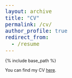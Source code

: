 ```yaml
---
layout: archive
title: "CV"
permalink: /cv/
author_profile: true
redirect_from:
  - /resume
---
```


{% include base_path %}

<style>
body, td {
   font-size: 14px;
}
code.r{
  font-size: 20px;
}
pre {
  font-size: 20px
}
</style>

You can find my CV [here](CV.pdf).
